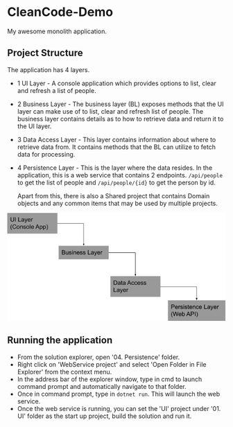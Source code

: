 # CleanCode-Demo
My awesome monolith application. 

## Project Structure
The application has 4 layers. 
* 1 UI Layer - A console application which provides options to list, clear and refresh a list of people. 
* 2 Business Layer - The business layer (BL) exposes methods that the UI layer can make use of to list, clear and refresh list of people. The business layer contains details as to how to retrieve data and return it to the UI layer. 
* 3 Data Access Layer - This layer contains information about where to retrieve data from. It contains methods that the BL can utilize to fetch data for processing. 
* 4 Persistence Layer - This is the layer where the data resides. In the application, this is a web service that contains 2 endpoints. 
`/api/people`
to get the list of people and 
`/api/people/{id}`
to get the person by id.
  
  Apart from this, there is also a Shared project that contains Domain objects and any common items that may be used by multiple projects.
  
![](Shared/Images/structure.png)

## Running the application
* From the solution explorer, open '04. Persistence' folder. 
* Right click on 'WebService project' and select 'Open Folder in File Explorer' from the context menu. 
* In the address bar of the explorer window, type in cmd to launch command prompt and automatically navigate to that folder.
* Once in command prompt, type in `dotnet run`. This will launch the web service. 
* Once the web service is running, you can set the 'UI' project under '01. UI' folder as the start up project, build the solution and run it. 
